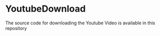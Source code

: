 # YoutubeDownload
The source code for downloading the Youtube Video is available in this repository 
